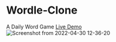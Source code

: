 # Wordle-Clone
A Daily Word Game
[Live Demo](https://rwiteshbera.github.io/Wordle-Clone/)
<br/>
![Screenshot from 2022-04-30 12-36-20](https://user-images.githubusercontent.com/73098407/166095764-dbcf1c7f-6859-4237-a299-5382c55540c9.png)
